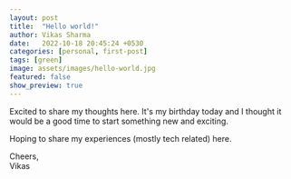 ```yaml
---
layout: post
title:  "Hello world!"
author: Vikas Sharma
date:   2022-10-18 20:45:24 +0530
categories: [personal, first-post]
tags: [green]
image: assets/images/hello-world.jpg
featured: false
show_preview: true
---
```

Excited to share my thoughts here. It's my birthday today and I thought it would be a good time to start something new and exciting.

Hoping to share my experiences (mostly tech related) here.

Cheers,<br />
Vikas
